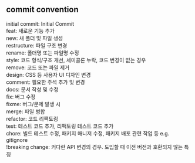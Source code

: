 ## commit convention  

initial commit:	Initial Commit  
feat:	새로운 기능 추가  
new:	새 폴더 및 파일 생성  
restructure:	파일 구조 변경  
rename:	폴더명 또는 파일명 수정  
style:	코드 형식/구조 개선, 세미콜론   누락, 코드 변경이 없는 경우  
remove:	코드 또는 파일 제거  
design:	CSS 등 사용자 UI 디자인 변경  
comment:	필요한 주석 추가 및 변경  
docs:	문서 작성 및 수정  
fix:	버그 수정  
fixme:	버그/문제 발생 시  
merge:	파일 병합  
refactor:	코드 리팩토링  
test:	테스트 코드 추가, 리팩토링 테스트 코드 추가  
chore:	빌드 테스트 수정, 패키지 매니저 수정, 패키지 배포 관련 작업 등 e.g. gitignore  
!breaking change:	커다란 API 변경의 경우. 도입할 때 이전 버전과 호환되지 않는 특징  
